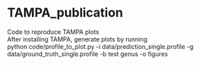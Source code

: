 # TAMPA_publication
Code to reproduce TAMPA plots <br />
After installing TAMPA, generate plots by running <br />
python code/profile_to_plot.py -i data/prediction_single.profile -g data/ground_truth_single.profile -b test genus -o figures

